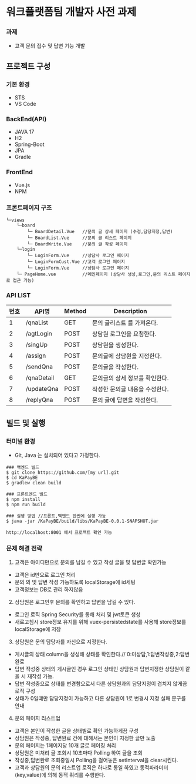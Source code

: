 # 워크플랫폼팀 개발자 사전 과제

### 과제
- 고객 문의 접수 및 답변 기능 개발

## 프로젝트 구성
### 기본 환경
- STS
- VS Code
### BackEnd(API)
- JAVA 17
- H2
- Spring-Boot
- JPA
- Gradle
### FrontEnd
- Vue.js
- NPM
### 프론트페이지 구조
    └─views
        └─board
            └─ BoardDetail.Vue   //문의 글 상세 페이지 (수정,담당지정,답변)
            └─ BoardList.Vue     //문의 글 리스트 페이지
            └─ BoardWrite.Vue    //문의 글 작성 페이지
        └─login
            └─ LoginForm.Vue     //상담사 로그인 페이지
            └─ LoginFormCust.Vue //고객 로그인 페이지
            └─ LoginForm.Vue     //상담사 로그인 페이지
        └─ PageHome.vue          //메인페이지 (상담사 생성,로그인,문의 리스트 페이지로 접근 가능)
### API LIST
| 번호 | API명 | Method | Description
|---|---|---|---|
1|/qnaList|GET|문의 글리스트 를 가져온다.
2|/agtLogin|POST|상담원 로그인을 요청한다.
3|/singUp|POST| 상담원을 생성한다.
4|/assign|POST|문의글에 상담원을 지정한다.
5|/sendQna|POST|문의글을 작성한다.
6|/qnaDetail|GET|문의글의 상세 정보를 확인한다.
7|/updateQna|POST|작성한 문의글 내용을 수정한다.
8|/replyQna|POST|문의 글에 답변을 작성한다.

## 빌드 및 실행
### 터미널 환경
- Git, Java 는 설치되어 있다고 가정한다.

```
### 백엔드 빌드
$ git clone https://github.com/[my url].git
$ cd KaPayBE
$ gradlew clean build

### 프론트엔드 빌드
$ npm install
$ npm run build

### 실행 방법 //프론트,백엔드 한번에 실행 가능
$ java -jar /KaPayBE/build/libs/KaPayBE-0.0.1-SNAPSHOT.jar

http://localhost:8001 에서 프로젝트 확인 가능

```

### 문제 해결 전략
  1. 고객은 아이디만으로 문의를 남길 수 있고 작성 글을 및 답변글 확인가능
  - 고객은 id만으로 로그인 처리
  - 문의 의 및 답변 작성 가능하도록 localStorage에 id세팅
  - 고객정보는 DB로 관리 하지않음
  2. 상담원은 로그인후 문의를 확인하고 답변을 남길 수 있다.
  - 로그인 로직 Spring Security를 통해 처리 및 jwt토큰 생성
  - 새로고침시 store정보 유지를 위해 vuex-persistedstate를 사용해 store정보를 localStorage에 저장
  3. 상담원은 문의 담당자를 자신으로 지정한다.
  - 게시글의 상태 column을 생성해 상태를 확인한다.// 0:미상담,1:답변작성중,2:답변완료
  - 답변 작성중 상태의 게시글인 경우 로그인 상태인 상담원과 답변지정한 상담원이 같을 시 재작성 가능.
  - 답변 작성중으로 상태를 변경함으로서 다른 상담원과의 담당지정이 겹치지 않게끔 로직 구성
  - 상태가 0일떄만 담당지정이 가능하고 다른 상담원이 1로 변경시 지정 실패 문구를 안내
  4. 문의 페이지 리스트업
  - 고객은 본인이 작성한 글을 상태별로 확인 가능하게끔 구성
  - 상담원은 작성중, 답변완료 건에 대해서는 본인이 지정한 글만 노출
  - 문의 페이지는 1페이지당 10개 글로 페이징 처리
  - 상담원은 미처리 글 조회시 10초마다 Polling 하여 글을 조회 
  - 작성중,답변완료 조회중일시 Polling을 걸어놓은 setInterval을 clear시킨다.
  - 고객과 상담원의 문의 리스트업 로직은 하나로 통일 하였고 동적파라미터(key,value)에 의해 동적 쿼리를 수행한다.
